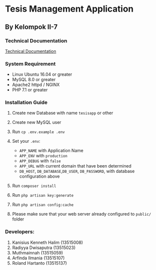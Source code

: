 # Tesis Management Application

## By Kelompok II-7


### Technical Documentation
<a href="TechnicalDocumentation.pdf">Technical Documentation</a>

### System Requirement
- Linux Ubuntu 16.04 or greater
- MySQL 8.0 or greater
- Apache2 httpd / NGINX 
- PHP 7.1 or greater


### Installation Guide
1. Create new Database with name `tesisapp` or other
2. Create new MySQL user
3. Run `cp .env.example .env`
4. Set your `.env`:
     - `APP_NAME` with Application Name
     - `APP_ENV` with `production`
     - `APP_DEBUG` with `false`
     - `APP_URL` with current domain that have been determined
     - `DB_HOST`, `DB_DATABASE`,`DB_USER`, `DB_PASSWORD`, with database configuration above

5. Run `composer install`
6. Run `php artisan key:generate`
7. Run `php artisan config:cache`
8. Please make sure that your web server already configured to `public/` folder

### Developers:
1. Kanisius Kenneth Halim (13515008)
2. Radiyya Dwisaputra (13515023)
3. Muthmainnah  (13515059)
4. Arfinda Ilmania (13515107)
5. Roland Hartanto (13515137)

